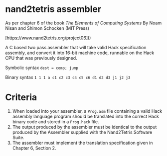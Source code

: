

# nand2tetris assembler

As per chapter 6 of the book *The Elements of Computing Systems*  By Noam Nisan and Shimon Schocken (MIT Press)

[https://www.nand2tetris.org/project06]()

A C based two pass assembler that will take valid Hack specification assembly, and convert it into 16-bit machine code, runnable on the Hack CPU that was previously designed.

Symbolic syntax `dest = comp; jump`

Binary syntax `1 1 1 a c1 c2 c3 c4 c5 c6 d1 d2 d3 j1 j2 j3`


# Criteria

1. When loaded into your assembler, a `Prog.asm` file containing a valid Hack assembly language program should be translated into the correct Hack binary code and stored in a `Prog.hack` file.
1. The output produced by the assembler must be identical to the output produced by the Assembler supplied with the Nand2Tetris Software Suite.
1. The assembler must implement the translation specification given in Chapter 6, Section 2.

